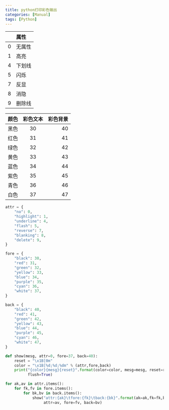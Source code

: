 ```yaml
---
title: python打印彩色输出
categories: [Manual]
tags: [Python]
---
```


|    | 属性   |
|:---|:-------|
| 0  | 无属性 |
| 1  | 高亮   |
| 4  | 下划线 |
| 5  | 闪烁   |
| 7  | 反显   |
| 8  | 消隐   |
| 9  | 删除线 |

| 颜色 | 彩色文本 | 彩色背景 |
|:-----|:--------:|---------:|
| 黑色 | 30       | 40       |
| 红色 | 31       | 41       |
| 绿色 | 32       | 42       |
| 黄色 | 33       | 43       |
| 蓝色 | 34       | 44       |
| 紫色 | 35       | 45       |
| 青色 | 36       | 46       |
| 白色 | 37       | 47       |

``` python
attr = {
    "no": 0,
    "highlight": 1,
    "underline": 4,
    "flash": 5,
    "reverse": 7,
    "blanking": 8,
    "delete": 9,
}

fore = {
    "black": 30,
    "red": 31,
    "green": 32,
    "yellow": 33,
    "blue": 34,
    "purple": 35,
    "cyan": 36,
    "white": 37,
}

back = {
    "black": 40,
    "red": 41,
    "green": 42,
    "yellow": 43,
    "blue": 44,
    "purple": 45,
    "cyan": 46,
    "white": 47,
}

def show(mesg, attr=0, fore=37, back=40):
    reset = "\x1B[0m"
    color = "\x1B[%d;%d;%dm" % (attr,fore,back)
    print("{color}{mesg}{reset}".format(color=color, mesg=mesg, reset=reset),
          flush=True)

for ak,av in attr.items():
    for fk,fv in fore.items():
        for bk,bv in back.items():
            show("attr:{ak}\tfore:{fk}\tback:{bk}".format(ak=ak,fk=fk,bk=bk),
                 attr=av, fore=fv, back=bv)
```
